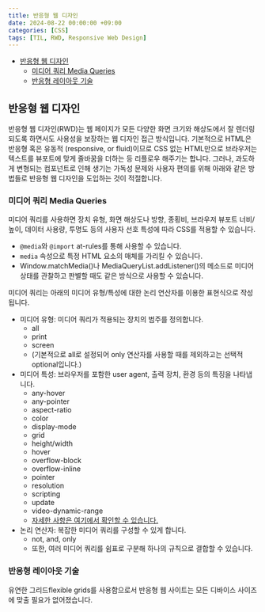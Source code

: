 ```yaml
---
title: 반응형 웹 디자인
date: 2024-08-22 00:00:00 +09:00
categories: [CSS]
tags: [TIL, RWD, Responsive Web Design]
---
```


<!-- @import "[TOC]" {cmd="toc" depthFrom=1 depthTo=6 orderedList=false} -->

<!-- code_chunk_output -->

- [반응형 웹 디자인](#반응형-웹-디자인)
  - [미디어 쿼리 Media Queries](#미디어-쿼리-media-queries)
  - [반응형 레이아웃 기술](#반응형-레이아웃-기술)

<!-- /code_chunk_output -->

## 반응형 웹 디자인

반응형 웹 디자인(RWD)는 웹 페이지가 모든 다양한 화면 크기와 해상도에서 잘 렌더링 되도록 하면서도 사용성을 보장하는 웹 디자인 접근 방식입니다. 기본적으로 HTML은 반응형 혹은 유동적 (responsive, or fluid)이므로 CSS 없는 HTML만으로 브라우저는 텍스트를 뷰포트에 맞게 줄바꿈을 더하는 등 리플로우 해주기는 합니다. 그러나, 과도하게 변형되는 컴포넌트로 인해 생기는 가독성 문제와 사용자 편의를 위해 아래와 같은 방법들로 반응형 웹 디자인을 도입하는 것이 적절합니다.

### 미디어 쿼리 Media Queries

미디어 쿼리를 사용하면 장치 유형, 화면 해상도나 방향, 종횡비, 브라우저 뷰포트 너비/높이, 데이터 사용량, 투명도 등의 사용자 선호 특성에 따라 CSS를 적용할 수 있습니다.

- `@media`와 `@import` at-rules를 통해 사용할 수 있습니다.
- `media` 속성으로 특정 HTML 요소의 매체를 가리킬 수 있습니다.
- Window.matchMedia()나 MediaQueryList.addListener()의 메소드로 미디어 상태를 관찰하고 판별할 때도 같은 방식으로 사용할 수 있습니다.

미디어 쿼리는 아래의 미디어 유형/특성에 대한 논리 연산자를 이용한 표현식으로 작성됩니다.

- 미디어 유형: 미디어 쿼리가 적용되는 장치의 범주를 정의합니다.
  - all
  - print
  - screen
  - (기본적으로 all로 설정되어 only 연산자를 사용할 때를 제외하고는 선택적optional입니다.)
- 미디어 특성: 브라우저를 포함한 user agent, 출력 장치, 환경 등의 특징을 나타냅니다.
  - any-hover
  - any-pointer
  - aspect-ratio
  - color
  - display-mode
  - grid
  - height/width
  - hover
  - overflow-block
  - overflow-inline
  - pointer
  - resolution
  - scripting
  - update
  - video-dynamic-range
  - [자세한 사항은 여기에서 확인할 수 있습니다.](https://developer.mozilla.org/en-US/docs/Web/CSS/CSS_media_queries/Using_media_queries)
- 논리 연산자: 복잡한 미디어 쿼리를 구성할 수 있게 합니다.
  - not, and, only
  - 또한, 여러 미디어 쿼리를 쉼표로 구분해 하나의 규칙으로 결합할 수 있습니다.

### 반응형 레이아웃 기술

유연한 그리드flexible grids를 사용함으로서 반응형 웹 사이트는 모든 디바이스 사이즈에 맞출 필요가 없어졌습니다.
